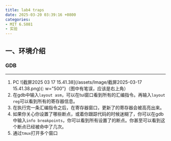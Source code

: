 ```yaml
---
title: lab4 traps
date: 2025-03-20 03:39:16 +0800
categories:
- MIT 6.S081
- 实验
---
```


## 一、环境介绍
###  GDB
---
1. PC
   ![截屏2025 03 17 15.41.38](/assets/Image/截屏2025-03-17 15.41.38.png){: w="500"}（图中有笔误，应该是右上角）
2. 在gdb中输入`layout asm`，可以在tui窗口看到所有的汇编指令。再输入`layout reg`可以看到所有的寄存器信息。
3. 在执行完一条汇编指令之后，在寄存器窗口，更新了的寄存器会被高亮出来。
4. 如果你关心你设置了哪些断点，或着你跟踪代码的时候迷糊了，你可以在gdb中输入`info breakpoints`，你可以看到所有设置了的断点。你甚至可以看到这个断点已经被命中了几次。
5. 通过`tmux`打开多个窗口